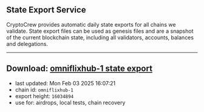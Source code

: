 ## State Export Service
CryptoCrew provides automatic daily state exports for all chains we validate. State export files can be used as genesis files and are a snapshot of the current blockchain state, including all validators, accounts, balances and delegations.

---
**Download: [omniflixhub-1 state export](https://dl-eu2.ccvalidators.com/SERVICE/omniflixhub/omniflixhub-1_export_16034894.json)**
---

- last updated: Mon Feb 03 2025 16:07:21
- chain id: `omniflixhub-1`
- export height: `16034894`
- use for: airdrops, local tests, chain recovery
